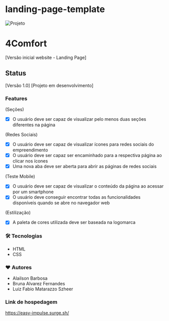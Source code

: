 # landing-page-template

![Projeto](https://www.notion.so/image/https%3A%2F%2Fs3-us-west-2.amazonaws.com%2Fsecure.notion-static.com%2Fdc164823-1071-4326-8515-d31433e44219%2F4comfort.png?table=block&id=64e44b7d-628c-4b7b-b2e3-e8a8af9d531c&spaceId=f97190af-c9c2-4592-9ae2-6311b6b728de&width=1000&userId=4d28f70e-b274-4a4b-ab2d-37c7ab1c7adc&cache=v2)

# 4Comfort
[Versão inicial website - Landing Page]

## Status
[Versão 1.0]
[Projeto em desenvolvimento]

### Features
(Seções)
- [x] O usuário deve ser capaz de visualizar pelo menos duas seções diferentes na página

(Redes Sociais)
- [x] O usuário deve ser capaz de visualizar ícones para redes sociais do empreendimento
- [x] O usuário deve ser capaz ser encaminhado para a respectiva página ao clicar nos ícones
- [x] Uma nova aba deve ser aberta para abrir as páginas de redes sociais

(Teste Mobile)
- [x] O usuário deve ser capaz de visualizar o conteúdo da página ao acessar por um smartphone
- [x] O usuário deve conseguir encontrar todas as funcionalidades disponíveis quando se abre no navegador web

(Estilização)
- [x]  A paleta de cores utilizada deve ser baseada na logomarca

### 🛠 Tecnologias
- HTML
- CSS

### ♥️ Autores
- Alailson Barbosa
- Bruna Alvarez Fernandes
- Luiz Fabio Matarazzo Szheer

### Link de hospedagem
https://easy-impulse.surge.sh/
